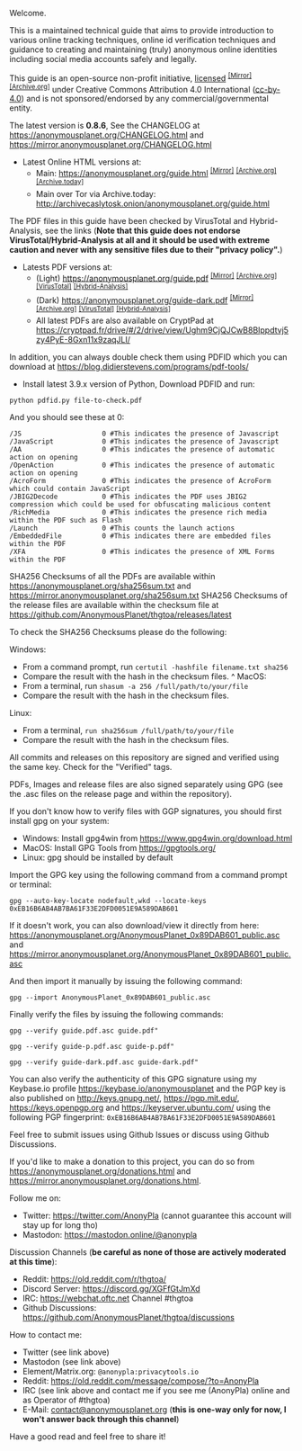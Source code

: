 Welcome.

This is a maintained technical guide that aims to provide introduction to various online tracking techniques, online id verification techniques and guidance to creating and maintaining (truly) anonymous online identities including social media accounts safely and legally.

This guide is an open-source non-profit initiative, [licensed] <sup>[[Mirror]][8]</sup> <sup>[[Archive.org]][9]</sup> under Creative Commons Attribution 4.0 International ([cc-by-4.0]) and is not sponsored/endorsed by any commercial/governmental entity.

The latest version is **0.8.6**, See the CHANGELOG at <https://anonymousplanet.org/CHANGELOG.html> and <https://mirror.anonymousplanet.org/CHANGELOG.html>

- Latest Online HTML versions at:
	- Main: <https://anonymousplanet.org/guide.html> <sup>[[Mirror]][5]</sup> <sup>[[Archive.org]][6]</sup> <sup>[[Archive.today]][7]</sup> 
	- Main over Tor via Archive.today: <http://archivecaslytosk.onion/anonymousplanet.org/guide.html>

The PDF files in this guide have been checked by VirusTotal and Hybrid-Analysis, see the links (**Note that this guide does not endorse VirusTotal/Hybrid-Analysis at all and it should be used with extreme caution and never with any sensitive files due to their "privacy policy".**)

- Latests PDF versions at:
	- (Light) <https://anonymousplanet.org/guide.pdf> <sup>[[Mirror]][1]</sup> <sup>[[Archive.org]][2]</sup> <sup>[[VirusTotal]][light_virustotal]</sup> <sup>[[Hybrid-Analysis]][light_hybrid_analysis]</sup>
	- (Dark) <https://anonymousplanet.org/guide-dark.pdf> <sup>[[Mirror]][3]</sup> <sup>[[Archive.org]][4]</sup> <sup>[[VirusTotal]][dark_virustotal]</sup> <sup>[[Hybrid-Analysis]][dark_hybrid_analysis]</sup>
	- All latest PDFs are also available on CryptPad at <https://cryptpad.fr/drive/#/2/drive/view/Ughm9CjQJCwB8BIppdtvj5zy4PyE-8Gxn11x9zaqJLI/>

In addition, you can always double check them using PDFID which you can download at <https://blog.didierstevens.com/programs/pdf-tools/>

- Install latest 3.9.x version of Python, Download PDFID and run:

```python pdfid.py file-to-check.pdf```

And you should see these at 0:

```
/JS                    0 #This indicates the presence of Javascript
/JavaScript            0 #This indicates the presence of Javascript
/AA                    0 #This indicates the presence of automatic action on opening
/OpenAction            0 #This indicates the presence of automatic action on opening
/AcroForm              0 #This indicates the presence of AcroForm which could contain JavaScript
/JBIG2Decode           0 #This indicates the PDF uses JBIG2 compression which could be used for obfuscating malicious content
/RichMedia             0 #This indicates the presence rich media within the PDF such as Flash
/Launch                0 #This counts the launch actions
/EmbeddedFile          0 #This indicates there are embedded files within the PDF
/XFA                   0 #This indicates the presence of XML Forms within the PDF
```

SHA256 Checksums of all the PDFs are available within <https://anonymousplanet.org/sha256sum.txt> and <https://mirror.anonymousplanet.org/sha256sum.txt>
SHA256 Checksums of the release files are available within the checksum file at <https://github.com/AnonymousPlanet/thgtoa/releases/latest>

To check the SHA256 Checksums please do the following:

Windows:
- From a command prompt, run ```certutil -hashfile filename.txt sha256```
- Compare the result with the hash in the checksum files.
^
MacOS:
- From a terminal, run ```shasum -a 256 /full/path/to/your/file```
- Compare the result with the hash in the checksum files.

Linux: 
- From a terminal, ```run sha256sum /full/path/to/your/file```
- Compare the result with the hash in the checksum files.

All commits and releases on this repository are signed and verified using the same key. Check for the "Verified" tags.

PDFs, Images and release files are also signed separately using GPG (see the .asc files on the release page and within the repository).

If you don't know how to verify files with GGP signatures, you should first install gpg on your system:
- Windows: Install gpg4win from <https://www.gpg4win.org/download.html>
- MacOS: Install GPG Tools from <https://gpgtools.org/>
- Linux: gpg should be installed by default

Import the GPG key using the following command from a command prompt or terminal:

```gpg --auto-key-locate nodefault,wkd --locate-keys 0xEB16B6AB4AB7BA61F33E2DFD0051E9A589DAB601```

If it doesn't work, you can also download/view it directly from here: <https://anonymousplanet.org/AnonymousPlanet_0x89DAB601_public.asc> and <https://mirror.anonymousplanet.org/AnonymousPlanet_0x89DAB601_public.asc>

And then import it manually by issuing the following command:

```gpg --import AnonymousPlanet_0x89DAB601_public.asc```

Finally verify the files by issuing the following commands: 

```gpg --verify guide.pdf.asc guide.pdf"```

```gpg --verify guide-p.pdf.asc guide-p.pdf"```

```gpg --verify guide-dark.pdf.asc guide-dark.pdf"```

You can also verify the authenticity of this GPG signature using my Keybase.io profile <https://keybase.io/anonymousplanet> and the PGP key is also published on <http://keys.gnupg.net/>, <https://pgp.mit.edu/>, <https://keys.openpgp.org> and <https://keyserver.ubuntu.com/> using the following PGP fingerprint: ```0xEB16B6AB4AB7BA61F33E2DFD0051E9A589DAB601```

Feel free to submit issues using Github Issues or discuss using Github Discussions.

If you'd like to make a donation to this project, you can do so from <https://anonymousplanet.org/donations.html> and <https://mirror.anonymousplanet.org/donations.html>.

Follow me on: 
- Twitter: <https://twitter.com/AnonyPla> (cannot guarantee this account will stay up for long tho)
- Mastodon: <https://mastodon.online/@anonypla> 

Discussion Channels (**be careful as none of those are actively moderated at this time**):
- Reddit: <https://old.reddit.com/r/thgtoa/>
- Discord Server: <https://discord.gg/XGFfGtJmXd>
- IRC: <https://webchat.oftc.net> Channel #thgtoa
- Github Discussions: <https://github.com/AnonymousPlanet/thgtoa/discussions>

How to contact me:
- Twitter (see link above)
- Mastodon (see link above)
- Element/Matrix.org: ```@anonypla:privacytools.io```
- Reddit: <https://old.reddit.com/message/compose/?to=AnonyPla>
- IRC (see link above and contact me if you see me (AnonyPla) online and as Operator of #thgtoa)
- E-Mail: <contact@anonymousplanet.org> (**this is one-way only for now, I won't answer back through this channel**)

Have a good read and feel free to share it!

[cc-by-4.0]: https://creativecommons.org/licenses/by/4.0/
[licensed]: https://anonymousplanet.org/LICENSE.html
[light_virustotal]: https://www.virustotal.com/gui/file/82e92520f3a8539bfd6602fa407a469d8d2163eee68299bba898d202ea68aa7f/detection
[light_hybrid_analysis]: https://hybrid-analysis.com/sample/82e92520f3a8539bfd6602fa407a469d8d2163eee68299bba898d202ea68aa7f
[dark_virustotal]: https://www.virustotal.com/gui/file/2462f2f33b3b86fc238a240d32ec9a5ad9b73de5313e6df4b95e05daf50957fd/detection
[dark_hybrid_analysis]: https://hybrid-analysis.com/sample/2462f2f33b3b86fc238a240d32ec9a5ad9b73de5313e6df4b95e05daf50957fd
[1]: https://mirror.anonymousplanet.org/guide.pdf 
[2]: https://web.archive.org/web/https://anonymousplanet.org/guide.pdf
[3]: https://mirror.anonymousplanet.org/guide-dark.pdf 
[4]: https://web.archive.org/web/https://anonymousplanet.org/guide-dark.pdf
[5]: https://mirror.anonymousplanet.org/guide.pdf 
[6]: https://web.archive.org/web/https://anonymousplanet.org/guide.pdf
[7]: https://archive.fo/anonymousplanet.org/guide.html
[8]: https://mirror.anonymousplanet.org/LICENSE.html
[9]: https://web.archive.org/web/https://anonymousplanet.org/LICENSE.html
